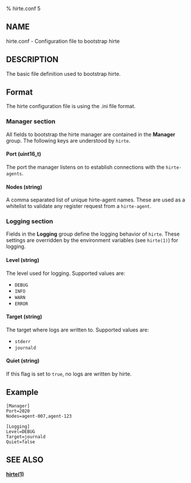 % hirte.conf 5

## NAME

hirte.conf - Configuration file to bootstrap hirte

## DESCRIPTION

The basic file definition used to bootstrap hirte.

## Format

The hirte configuration file is using the .ini file format.

### Manager section

All fields to bootstrap the hirte manager are contained in the **Manager** group. The following keys are understood by `hirte`.

#### **Port** (uint16_t)

The port the manager listens on to establish connections with the `hirte-agents`.

#### **Nodes** (string)

A comma separated list of unique hirte-agent names. These are used as a whitelist to validate any register request from a `hirte-agent`.

### Logging section

Fields in the **Logging** group define the logging behavior of `hirte`. These settings are overridden by the environment variables (see `hirte(1)`) for logging.

#### **Level** (string)

The level used for logging. Supported values are:

- `DEBUG`
- `INFO`
- `WARN`
- `ERROR`

#### **Target** (string)

The target where logs are written to. Supported values are:

- `stderr`
- `journald`

#### **Quiet** (string)

If this flag is set to `true`, no logs are written by hirte.

## Example

```
[Manager]
Port=2020
Nodes=agent-007,agent-123

[Logging]
Level=DEBUG
Target=journald
Quiet=false
```

## SEE ALSO

**[hirte(1)](https://github.com/containers/hirte/blob/main/doc/man/hirte.1.md)**
